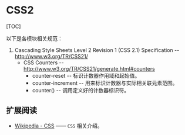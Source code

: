 # CSS2
[TOC]


以下是各模块相关规范：

 1. Cascading Style Sheets Level 2 Revision 1 (CSS 2.1) Specification -- http://www.w3.org/TR/CSS21/
     - CSS Counters -- http://www.w3.org/TR/CSS21/generate.html#counters
         - counter-reset -- 标识计数器作用域和起始值。
         - counter-increment -- 用来标识计数器与实际相关联元素范围。
         - counter() -- 调用定义好的计数器标识符。

## 扩展阅读

 - [Wikipedia - CSS][1] —— `CSS` 相关介绍。


[1]: http://en.wikipedia.org/wiki/Cascading_Style_Sheets
  
 